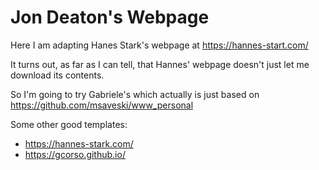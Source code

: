 # Jon Deaton's Webpage

Here I am adapting Hanes Stark's webpage at https://hannes-start.com/

It turns out, as far as I can tell, that Hannes' webpage doesn't just let me
download its contents.

So I'm going to try Gabriele's which actually is just based on
https://github.com/msaveski/www_personal


Some other good templates:
  - https://hannes-stark.com/
  - https://gcorso.github.io/
